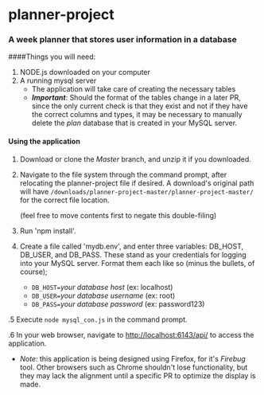 # planner-project
### A week planner that stores user information in a database

####Things you will need:
1. NODE.js downloaded on your computer
2. A running mysql server
   * The application will take care of creating the necessary tables
   * **_Important_**: Should the format of the tables change in a later PR, since the only current check is that they exist and not if they have the correct columns and types, it may be necessary to manually delete the _plan_ database that is created in your MySQL server.

#### Using the application
1. Download or clone the _Master_ branch, and unzip it if you downloaded.

2. Navigate to the file system through the command prompt, after relocating the planner-project file if desired. A download's original path will have `/downloads/planner-project-master/planner-project-master/` for the correct file location.

   (feel free to move contents first to negate this double-filing)

3. Run 'npm install'.

4. Create a file called 'mydb.env', and enter three variables: DB_HOST, DB_USER, and DB_PASS. These stand as your credentials for logging into your MySQL server. Format them each like so (minus the bullets, of course);

   - `DB_HOST=`_your database host_ (ex: localhost)
   - `DB_USER=`_your database username_ (ex: root)
   - `DB_PASS=`_your database password_ (ex: password123)

.5 Execute `node mysql_con.js` in the command prompt.

.6 In your web browser, navigate to [http://localhost:6143/api/](http://localhost:6143/api/ "To-Do Weekly List") to access the application.

 - *Note:* this application is being designed using Firefox, for it's _Firebug_ tool. Other browsers such as Chrome shouldn't lose functionality, but they may lack the alignment until a specific PR to optimize the display is made.
